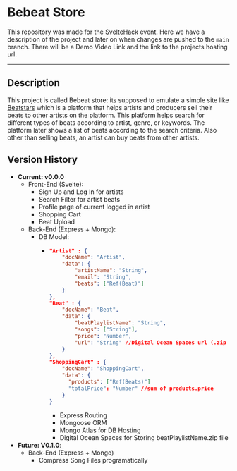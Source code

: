 # Bebeat Store

This repository was made for the [SvelteHack](https://hack.sveltesociety.dev/) event. Here we have a description of the project and later on when changes are pushed to the `main` branch. There will be a Demo Video Link and the link to the projects hosting url.

---

## Description
This project is called Bebeat store: its supposed to emulate a simple site like [Beatstars](https://www.beatstars.com) which is a platform that helps artists and producers sell their beats to other artists on the platform. This platform helps search for different types of beats according to artist, genre, or keywords. The platform later shows a list of beats according to the search criteria. Also other than selling beats, an artist can buy beats from other artists.

## Version History
- **Current: v0.0.0**
  - Front-End (Svelte):
    - Sign Up and Log In for artists
    - Search Filter for artist beats
    - Profile page of current logged in artist
    - Shopping Cart
    - Beat Upload
  - Back-End (Express + Mongo):
    - DB Model:
      - ```json
        "Artist" : {
            "docName": "Artist",
            "data": {
                "artistName": "String",
                "email": "String",
                "beats": ["Ref(Beat)"]
            }
        },
        "Beat" : {
            "docName": "Beat",
            "data": {
                "beatPlaylistName": "String",
                "songs": ["String"],
                "price": "Number",
                "url": "String" //Digital Ocean Spaces url (.zip file)
            }
        },
        "ShoppingCart" : {
            "docName": "ShoppingCart",
            "data": {
              "products": ["Ref(Beats)"]
              "totalPrice": "Number" //sum of products.price
            }
        }
        ```
        - Express Routing
        - Mongoose ORM
        - Mongo Atlas for DB Hosting
        - Digital Ocean Spaces for Storing beatPlaylistName.zip file
- **Future: V0.1.0**:
  - Back-End (Express + Mongo)
    - Compress Song Files programatically
